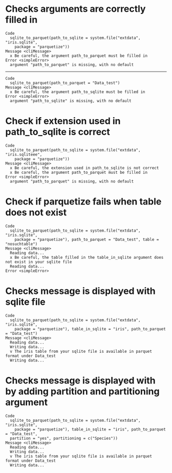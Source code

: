 # Checks arguments are correctly filled in

    Code
      sqlite_to_parquet(path_to_sqlite = system.file("extdata", "iris.sqlite",
        package = "parquetize"))
    Message <cliMessage>
      x Be careful, the argument path_to_parquet must be filled in
    Error <simpleError>
      argument "path_to_parquet" is missing, with no default

---

    Code
      sqlite_to_parquet(path_to_parquet = "Data_test")
    Message <cliMessage>
      x Be careful, the argument path_to_sqlite must be filled in
    Error <simpleError>
      argument "path_to_sqlite" is missing, with no default

# Check if extension used in path_to_sqlite is correct

    Code
      sqlite_to_parquet(path_to_sqlite = system.file("extdata", "iris.sqliteee",
        package = "parquetize"))
    Message <cliMessage>
      x Be careful, the extension used in path_to_sqlite is not correct
      x Be careful, the argument path_to_parquet must be filled in
    Error <simpleError>
      argument "path_to_parquet" is missing, with no default

# Check if parquetize fails when table does not exist

    Code
      sqlite_to_parquet(path_to_sqlite = system.file("extdata", "iris.sqlite",
        package = "parquetize"), path_to_parquet = "Data_test", table = "nosuchtable")
    Message <cliMessage>
      Reading data...
      x Be careful, the table filled in the table_in_sqlite argument does not exist in your sqlite file
      Reading data...
    Error <simpleError>
      

# Checks message is displayed with sqlite file

    Code
      sqlite_to_parquet(path_to_sqlite = system.file("extdata", "iris.sqlite",
        package = "parquetize"), table_in_sqlite = "iris", path_to_parquet = "Data_test")
    Message <cliMessage>
      Reading data...
      Writing data...
      v The iris table from your sqlite file is available in parquet format under Data_test
      Writing data...

# Checks message is displayed with by adding partition and partitioning argument

    Code
      sqlite_to_parquet(path_to_sqlite = system.file("extdata", "iris.sqlite",
        package = "parquetize"), table_in_sqlite = "iris", path_to_parquet = "Data_test",
      partition = "yes", partitioning = c("Species"))
    Message <cliMessage>
      Reading data...
      Writing data...
      v The iris table from your sqlite file is available in parquet format under Data_test
      Writing data...

